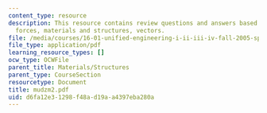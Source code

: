 ```yaml
---
content_type: resource
description: This resource contains review questions and answers based on moment,
  forces, materials and structures, vectors.
file: /media/courses/16-01-unified-engineering-i-ii-iii-iv-fall-2005-spring-2006/d6fa12e31298f48ad19aa4397eba280a_mudzm2.pdf
file_type: application/pdf
learning_resource_types: []
ocw_type: OCWFile
parent_title: Materials/Structures
parent_type: CourseSection
resourcetype: Document
title: mudzm2.pdf
uid: d6fa12e3-1298-f48a-d19a-a4397eba280a
---
```

